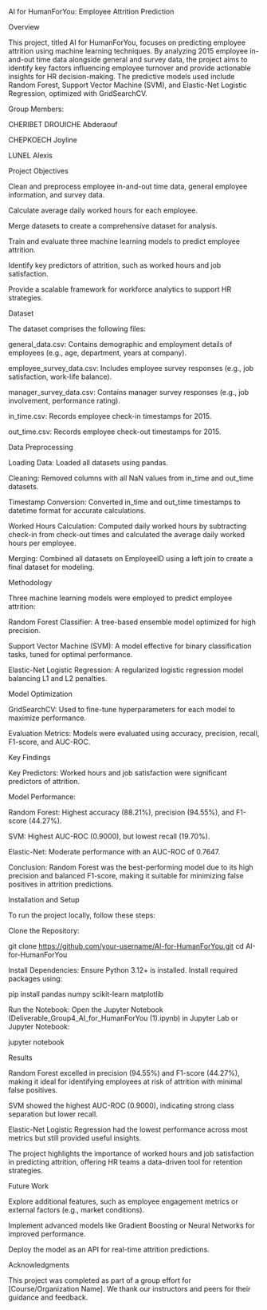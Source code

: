AI for HumanForYou: Employee Attrition Prediction

Overview

This project, titled AI for HumanForYou, focuses on predicting employee attrition using machine learning techniques. By analyzing 2015 employee in-and-out time data alongside general and survey data, the project aims to identify key factors influencing employee turnover and provide actionable insights for HR decision-making. The predictive models used include Random Forest, Support Vector Machine (SVM), and Elastic-Net Logistic Regression, optimized with GridSearchCV.

Group Members:





CHERIBET DROUICHE Abderaouf



CHEPKOECH Joyline



LUNEL Alexis

Project Objectives





Clean and preprocess employee in-and-out time data, general employee information, and survey data.



Calculate average daily worked hours for each employee.



Merge datasets to create a comprehensive dataset for analysis.



Train and evaluate three machine learning models to predict employee attrition.



Identify key predictors of attrition, such as worked hours and job satisfaction.



Provide a scalable framework for workforce analytics to support HR strategies.

Dataset

The dataset comprises the following files:





general_data.csv: Contains demographic and employment details of employees (e.g., age, department, years at company).



employee_survey_data.csv: Includes employee survey responses (e.g., job satisfaction, work-life balance).



manager_survey_data.csv: Contains manager survey responses (e.g., job involvement, performance rating).



in_time.csv: Records employee check-in timestamps for 2015.



out_time.csv: Records employee check-out timestamps for 2015.

Data Preprocessing





Loading Data: Loaded all datasets using pandas.



Cleaning: Removed columns with all NaN values from in_time and out_time datasets.



Timestamp Conversion: Converted in_time and out_time timestamps to datetime format for accurate calculations.



Worked Hours Calculation: Computed daily worked hours by subtracting check-in from check-out times and calculated the average daily worked hours per employee.



Merging: Combined all datasets on EmployeeID using a left join to create a final dataset for modeling.

Methodology

Three machine learning models were employed to predict employee attrition:





Random Forest Classifier: A tree-based ensemble model optimized for high precision.



Support Vector Machine (SVM): A model effective for binary classification tasks, tuned for optimal performance.



Elastic-Net Logistic Regression: A regularized logistic regression model balancing L1 and L2 penalties.

Model Optimization





GridSearchCV: Used to fine-tune hyperparameters for each model to maximize performance.



Evaluation Metrics: Models were evaluated using accuracy, precision, recall, F1-score, and AUC-ROC.

Key Findings





Key Predictors: Worked hours and job satisfaction were significant predictors of attrition.



Model Performance:





Random Forest: Highest accuracy (88.21%), precision (94.55%), and F1-score (44.27%).



SVM: Highest AUC-ROC (0.9000), but lowest recall (19.70%).



Elastic-Net: Moderate performance with an AUC-ROC of 0.7647.



Conclusion: Random Forest was the best-performing model due to its high precision and balanced F1-score, making it suitable for minimizing false positives in attrition predictions.


Installation and Setup

To run the project locally, follow these steps:





Clone the Repository:

git clone https://github.com/your-username/AI-for-HumanForYou.git
cd AI-for-HumanForYou



Install Dependencies: Ensure Python 3.12+ is installed. Install required packages using:

pip install pandas numpy scikit-learn matplotlib



Run the Notebook: Open the Jupyter Notebook (Deliverable_Group4_AI_for_HumanForYou (1).ipynb) in Jupyter Lab or Jupyter Notebook:

jupyter notebook

Results





Random Forest excelled in precision (94.55%) and F1-score (44.27%), making it ideal for identifying employees at risk of attrition with minimal false positives.



SVM showed the highest AUC-ROC (0.9000), indicating strong class separation but lower recall.



Elastic-Net Logistic Regression had the lowest performance across most metrics but still provided useful insights.



The project highlights the importance of worked hours and job satisfaction in predicting attrition, offering HR teams a data-driven tool for retention strategies.

Future Work





Explore additional features, such as employee engagement metrics or external factors (e.g., market conditions).



Implement advanced models like Gradient Boosting or Neural Networks for improved performance.



Deploy the model as an API for real-time attrition predictions.

Acknowledgments

This project was completed as part of a group effort for [Course/Organization Name]. We thank our instructors and peers for their guidance and feedback.
